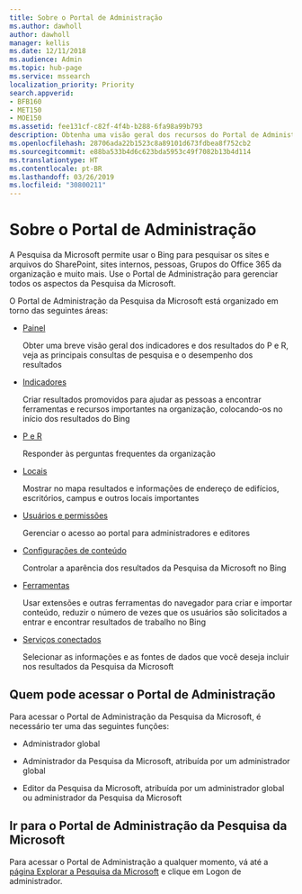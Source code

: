 ```yaml
---
title: Sobre o Portal de Administração
ms.author: dawholl
author: dawholl
manager: kellis
ms.date: 12/11/2018
ms.audience: Admin
ms.topic: hub-page
ms.service: mssearch
localization_priority: Priority
search.appverid:
- BFB160
- MET150
- MOE150
ms.assetid: fee131cf-c82f-4f4b-b288-6fa98a99b793
description: Obtenha uma visão geral dos recursos do Portal de Administração e das permissões de acesso disponíveis com a Pesquisa da Microsoft
ms.openlocfilehash: 28706ada22b1523c8a89101d673fdbea8f752cb2
ms.sourcegitcommit: e88ba533b4d6c623bda5953c49f7082b13b4d114
ms.translationtype: HT
ms.contentlocale: pt-BR
ms.lasthandoff: 03/26/2019
ms.locfileid: "30800211"
---
```

# <a name="about-the-admin-portal"></a>Sobre o Portal de Administração

A Pesquisa da Microsoft permite usar o Bing para pesquisar os sites e arquivos do SharePoint, sites internos, pessoas, Grupos do Office 365 da organização e muito mais. Use o Portal de Administração para gerenciar todos os aspectos da Pesquisa da Microsoft.
  
O Portal de Administração da Pesquisa da Microsoft está organizado em torno das seguintes áreas:
  
- [Painel](get-insights.md)
    
    Obter uma breve visão geral dos indicadores e dos resultados do P e R, veja as principais consultas de pesquisa e o desempenho dos resultados
    
- [Indicadores](create-and-manage-bookmarks.md)
    
    Criar resultados promovidos para ajudar as pessoas a encontrar ferramentas e recursos importantes na organização, colocando-os no início dos resultados do Bing
    
- [P e R](create-and-manage-qas.md)
    
    Responder às perguntas frequentes da organização
    
- [Locais](add-a-location.md)
    
    Mostrar no mapa resultados e informações de endereço de edifícios, escritórios, campus e outros locais importantes
    
- [Usuários e permissões](add-users.md)
    
    Gerenciar o acesso ao portal para administradores e editores
    
- [Configurações de conteúdo](content-settings.md)
    
    Controlar a aparência dos resultados da Pesquisa da Microsoft no Bing
    
- [Ferramentas](admin-portal-tools.md)
    
    Usar extensões e outras ferramentas do navegador para criar e importar conteúdo, reduzir o número de vezes que os usuários são solicitados a entrar e encontrar resultados de trabalho no Bing
    
- [Serviços conectados](connected-services.md)
    
    Selecionar as informações e as fontes de dados que você deseja incluir nos resultados da Pesquisa da Microsoft
    
## <a name="who-can-access-the-admin-portal"></a>Quem pode acessar o Portal de Administração

Para acessar o Portal de Administração da Pesquisa da Microsoft, é necessário ter uma das seguintes funções:
  
- Administrador global
    
- Administrador da Pesquisa da Microsoft, atribuída por um administrador global
    
- Editor da Pesquisa da Microsoft, atribuída por um administrador global ou administrador da Pesquisa da Microsoft
    
## <a name="go-to-the-microsoft-search-admin-portal"></a>Ir para o Portal de Administração da Pesquisa da Microsoft

Para acessar o Portal de Administração a qualquer momento, vá até a [página Explorar a Pesquisa da Microsoft](https://www.bing.com/business/explore) e clique em Logon de administrador. 